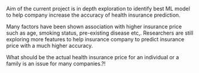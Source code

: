 Aim of the current project is in depth exploration to identify best ML model to help company increase the accuracy of health insurance prediction.

Many factors have been shown association with higher insurance price such as age, smoking status, pre-existing disease etc,. Researchers are still exploring more features to help insurance company to predict insurance price with a much higher accuracy.

What should be the actual health insurance price for an individual or a family is an issue for many companies.?!
